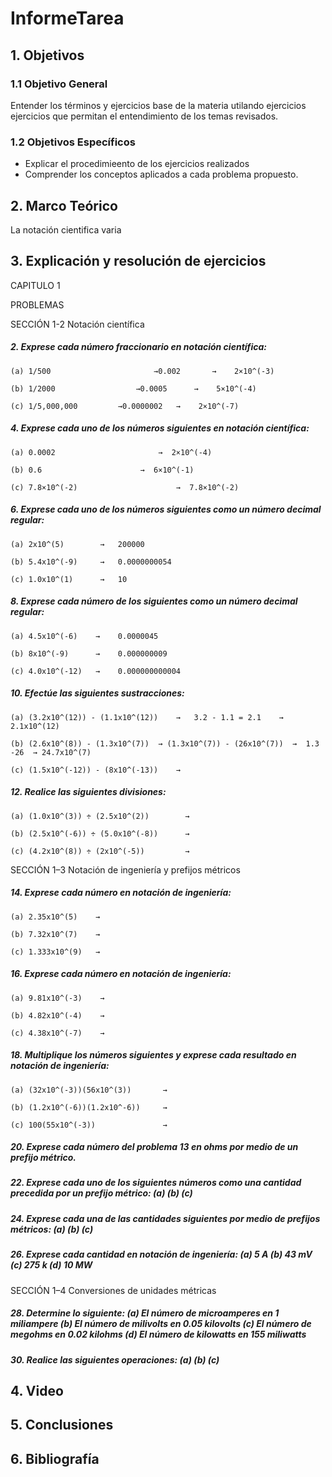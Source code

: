 # InformeTarea
## 1. Objetivos 
  
### 1.1 Objetivo General
        
Entender los términos y ejercicios base de la materia utilando ejercicios ejercicios que permitan el entendimiento de los temas revisados.
	
### 1.2 Objetivos Específicos
        
- Explicar el procedimieento de los ejercicios realizados
- Comprender los conceptos aplicados a cada problema propuesto.
	
## 2. Marco Teórico

La notación cientifica varia 

## 3. Explicación y resolución de ejercicios 

CAPITULO 1 

PROBLEMAS 

SECCIÓN 1-2 	Notación científica 
	
##### 2. Exprese cada número fraccionario en notación científica: 

	(a) 1/500              	        →0.002       →    2×10^(-3)		

	(b) 1/2000           		→0.0005      →    5×10^(-4)

	(c) 1/5,000,000			→0.0000002   →    2×10^(-7) 

##### 4. Exprese cada uno de los números siguientes en notación científica: 

	(a) 0.0002 	                     →  2×10^(-4)
	
	(b) 0.6 		             →  6×10^(-1)
	
	(c) 7.8×10^(-2)                      →  7.8×10^(-2)

##### 6. Exprese cada uno de los números siguientes como un número decimal regular: 
	
	(a) 2x10^(5)	    →   200000
	
	(b) 5.4x10^(-9)     →   0.0000000054
	
	(c) 1.0x10^(1)      →   10
	
##### 8. Exprese cada número de los siguientes como un número decimal regular: 
	
	(a) 4.5x10^(-6)    →    0.0000045
	
	(b) 8x10^(-9)      →    0.000000009
	
	(c) 4.0x10^(-12)   →    0.000000000004
	
##### 10. Efectúe las siguientes sustracciones: 
 	
 	(a) (3.2x10^(12)) - (1.1x10^(12))    →   3.2 - 1.1 = 2.1    →   2.1x10^(12)
	
	(b) (2.6x10^(8)) - (1.3x10^(7))  → (1.3x10^(7)) - (26x10^(7))  →  1.3 -26  → 24.7x10^(7) 
	
	(c) (1.5x10^(-12)) - (8x10^(-13))    →

##### 12. Realice las siguientes divisiones: 

	(a) (1.0x10^(3)) ÷ (2.5x10^(2))        →
	
	(b) (2.5x10^(-6)) ÷ (5.0x10^(-8))      →
	
	(c) (4.2x10^(8)) ÷ (2x10^(-5))         →
	
SECCIÓN 1–3 	Notación de ingeniería y prefijos métricos 

##### 14. Exprese cada número en notación de ingeniería: 
	
	(a) 2.35x10^(5)    →
	
	(b) 7.32x10^(7)    →
	
	(c) 1.333x10^(9)   →
	
##### 16. Exprese cada número en notación de ingeniería: 
	
	(a) 9.81x10^(-3)    →
	
	(b) 4.82x10^(-4)    →
	
	(c) 4.38x10^(-7)    →
	
##### 18. Multiplique los números siguientes y exprese cada resultado en notación de ingeniería: 
	
	(a) (32x10^(-3))(56x10^(3))       →
	
	(b) (1.2x10^(-6))(1.2x10^-6))     →
	
	(c) 100(55x10^(-3))               →

##### 20. Exprese cada número del problema 13 en ohms por medio de un prefijo métrico. 
##### 22. Exprese cada uno de los siguientes números como una cantidad precedida por un prefijo métrico: (a) (b) (c) 
##### 24. Exprese cada una de las cantidades siguientes por medio de prefijos métricos: (a) (b) (c) 
##### 26. Exprese cada cantidad en notación de ingeniería: (a) 5 A (b) 43 mV (c) 275 k (d) 10 MW 

SECCIÓN 1–4 Conversiones de unidades métricas 

##### 28. Determine lo siguiente: (a) El número de microamperes en 1 miliampere (b) El número de milivolts en 0.05 kilovolts (c) El número de megohms en 0.02 kilohms (d) El número de kilowatts en 155 miliwatts 
##### 30. Realice las siguientes operaciones: (a) (b) (c) 

## 4. Video


## 5. Conclusiones


## 6. Bibliografía



